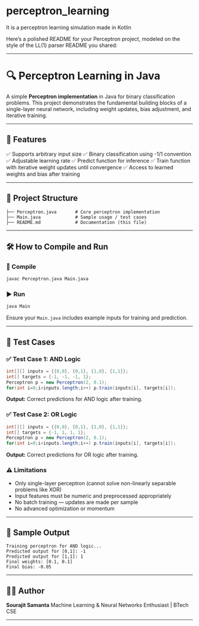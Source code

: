 # perceptron_learning
It is a perceptron learning simulation made in Kotlin

Here’s a polished README for your Perceptron project, modeled on the style of the LL(1) parser README you shared:

---

# 🔍 Perceptron Learning in Java

A simple **Perceptron implementation** in Java for binary classification problems. This project demonstrates the fundamental building blocks of a single-layer neural network, including weight updates, bias adjustment, and iterative training.

---

## 🚀 Features

✅ Supports arbitrary input size
✅ Binary classification using -1/1 convention
✅ Adjustable learning rate
✅ Predict function for inference
✅ Train function with iterative weight updates until convergence
✅ Access to learned weights and bias after training

---

## 📂 Project Structure

```
├── Perceptron.java       # Core perceptron implementation
├── Main.java             # Sample usage / test cases
├── README.md             # Documentation (this file)
```

---

## 🛠️ How to Compile and Run

### 🧱 Compile

```bash
javac Perceptron.java Main.java
```

### ▶️ Run

```bash
java Main
```

Ensure your `Main.java` includes example inputs for training and prediction.

---

## 🧪 Test Cases

### ✅ Test Case 1: AND Logic

```java
int[][] inputs = {{0,0}, {0,1}, {1,0}, {1,1}};
int[] targets = {-1, -1, -1, 1};
Perceptron p = new Perceptron(2, 0.1);
for(int i=0;i<inputs.length;i++) p.train(inputs[i], targets[i]);
```

**Output:** Correct predictions for AND logic after training.

### ✅ Test Case 2: OR Logic

```java
int[][] inputs = {{0,0}, {0,1}, {1,0}, {1,1}};
int[] targets = {-1, 1, 1, 1};
Perceptron p = new Perceptron(2, 0.1);
for(int i=0;i<inputs.length;i++) p.train(inputs[i], targets[i]);
```

**Output:** Correct predictions for OR logic after training.

### ⚠️ Limitations

* Only single-layer perceptron (cannot solve non-linearly separable problems like XOR)
* Input features must be numeric and preprocessed appropriately
* No batch training — updates are made per sample
* No advanced optimization or momentum

---

## 🧾 Sample Output

```
Training perceptron for AND logic...
Predicted output for [0,1]: -1
Predicted output for [1,1]: 1
Final weights: [0.1, 0.1]
Final bias: -0.05
```

---

## 👨‍💻 Author

**Sourajit Samanta**
Machine Learning & Neural Networks Enthusiast | BTech CSE

---
